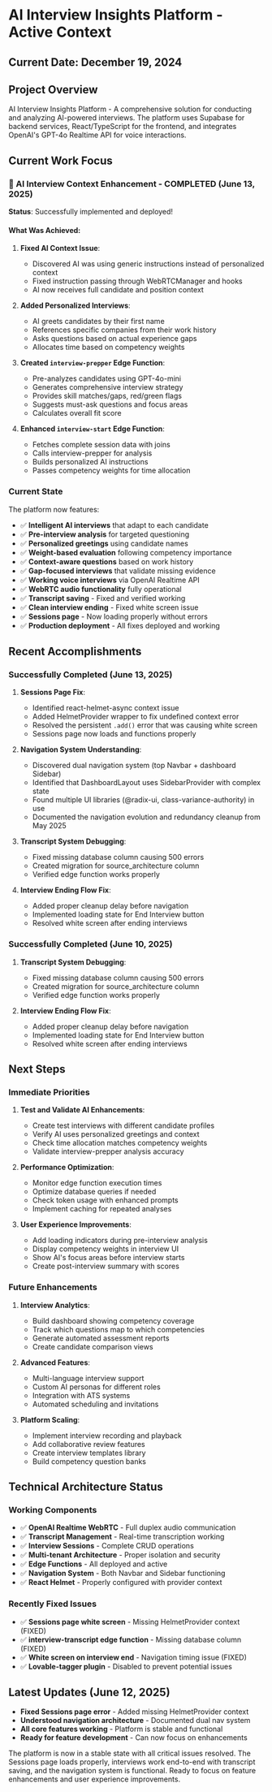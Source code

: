 # AI Interview Insights Platform - Active Context

## Current Date: December 19, 2024

## Project Overview
AI Interview Insights Platform - A comprehensive solution for conducting and analyzing AI-powered interviews. The platform uses Supabase for backend services, React/TypeScript for the frontend, and integrates OpenAI's GPT-4o Realtime API for voice interactions.

## Current Work Focus

### 🎉 AI Interview Context Enhancement - COMPLETED (June 13, 2025)

**Status**: Successfully implemented and deployed!

#### What Was Achieved:
1. **Fixed AI Context Issue**:
   - Discovered AI was using generic instructions instead of personalized context
   - Fixed instruction passing through WebRTCManager and hooks
   - AI now receives full candidate and position context

2. **Added Personalized Interviews**:
   - AI greets candidates by their first name
   - References specific companies from their work history
   - Asks questions based on actual experience gaps
   - Allocates time based on competency weights

3. **Created `interview-prepper` Edge Function**:
   - Pre-analyzes candidates using GPT-4o-mini
   - Generates comprehensive interview strategy
   - Provides skill matches/gaps, red/green flags
   - Suggests must-ask questions and focus areas
   - Calculates overall fit score

4. **Enhanced `interview-start` Edge Function**:
   - Fetches complete session data with joins
   - Calls interview-prepper for analysis
   - Builds personalized AI instructions
   - Passes competency weights for time allocation

### Current State

The platform now features:
- ✅ **Intelligent AI interviews** that adapt to each candidate
- ✅ **Pre-interview analysis** for targeted questioning
- ✅ **Personalized greetings** using candidate names
- ✅ **Weight-based evaluation** following competency importance
- ✅ **Context-aware questions** based on work history
- ✅ **Gap-focused interviews** that validate missing evidence
- ✅ **Working voice interviews** via OpenAI Realtime API
- ✅ **WebRTC audio functionality** fully operational
- ✅ **Transcript saving** - Fixed and verified working
- ✅ **Clean interview ending** - Fixed white screen issue
- ✅ **Sessions page** - Now loading properly without errors
- ✅ **Production deployment** - All fixes deployed and working

## Recent Accomplishments

### Successfully Completed (June 13, 2025)
1. **Sessions Page Fix**:
   - Identified react-helmet-async context issue
   - Added HelmetProvider wrapper to fix undefined context error
   - Resolved the persistent `.add()` error that was causing white screen
   - Sessions page now loads and functions properly

2. **Navigation System Understanding**:
   - Discovered dual navigation system (top Navbar + dashboard Sidebar)
   - Identified that DashboardLayout uses SidebarProvider with complex state
   - Found multiple UI libraries (@radix-ui, class-variance-authority) in use
   - Documented the navigation evolution and redundancy cleanup from May 2025

3. **Transcript System Debugging**:
   - Fixed missing database column causing 500 errors
   - Created migration for source_architecture column
   - Verified edge function works properly

4. **Interview Ending Flow Fix**:
   - Added proper cleanup delay before navigation
   - Implemented loading state for End Interview button
   - Resolved white screen after ending interviews

### Successfully Completed (June 10, 2025)
1. **Transcript System Debugging**:
   - Fixed missing database column causing 500 errors
   - Created migration for source_architecture column
   - Verified edge function works properly

2. **Interview Ending Flow Fix**:
   - Added proper cleanup delay before navigation
   - Implemented loading state for End Interview button
   - Resolved white screen after ending interviews

## Next Steps

### Immediate Priorities
1. **Test and Validate AI Enhancements**:
   - Create test interviews with different candidate profiles
   - Verify AI uses personalized greetings and context
   - Check time allocation matches competency weights
   - Validate interview-prepper analysis accuracy

2. **Performance Optimization**:
   - Monitor edge function execution times
   - Optimize database queries if needed
   - Check token usage with enhanced prompts
   - Implement caching for repeated analyses

3. **User Experience Improvements**:
   - Add loading indicators during pre-interview analysis
   - Display competency weights in interview UI
   - Show AI's focus areas before interview starts
   - Create post-interview summary with scores

### Future Enhancements
1. **Interview Analytics**:
   - Build dashboard showing competency coverage
   - Track which questions map to which competencies
   - Generate automated assessment reports
   - Create candidate comparison views

2. **Advanced Features**:
   - Multi-language interview support
   - Custom AI personas for different roles
   - Integration with ATS systems
   - Automated scheduling and invitations

3. **Platform Scaling**:
   - Implement interview recording and playback
   - Add collaborative review features
   - Create interview templates library
   - Build competency question banks

## Technical Architecture Status

### Working Components
- ✅ **OpenAI Realtime WebRTC** - Full duplex audio communication
- ✅ **Transcript Management** - Real-time transcription working
- ✅ **Interview Sessions** - Complete CRUD operations
- ✅ **Multi-tenant Architecture** - Proper isolation and security
- ✅ **Edge Functions** - All deployed and active
- ✅ **Navigation System** - Both Navbar and Sidebar functioning
- ✅ **React Helmet** - Properly configured with provider context

### Recently Fixed Issues
- ✅ **Sessions page white screen** - Missing HelmetProvider context (FIXED)
- ✅ **interview-transcript edge function** - Missing database column (FIXED)
- ✅ **White screen on interview end** - Navigation timing issue (FIXED)
- ✅ **Lovable-tagger plugin** - Disabled to prevent potential issues

## Latest Updates (June 12, 2025)

- **Fixed Sessions page error** - Added missing HelmetProvider context
- **Understood navigation architecture** - Documented dual nav system
- **All core features working** - Platform is stable and functional
- **Ready for feature development** - Can now focus on enhancements

The platform is now in a stable state with all critical issues resolved. The Sessions page loads properly, interviews work end-to-end with transcript saving, and the navigation system is functional. Ready to focus on feature enhancements and user experience improvements.
